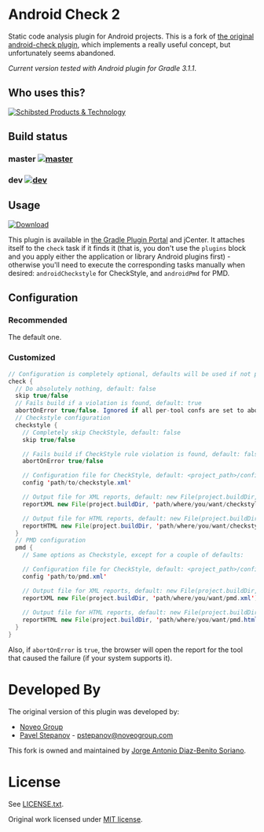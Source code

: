 Android Check 2
===============

Static code analysis plugin for Android projects.
This is a fork of [the original android-check plugin][1], which implements a really useful concept, but unfortunately seems abandoned.

*Current version tested with Android plugin for Gradle 3.1.1*.

Who uses this?
------------
[![Schibsted Products & Technology](https://i.imgur.com/YwLGGgJ.png)](http://www.schibsted.com/en/About-Schibsted/Schibsted-Products-and-Technology/)

Build status
------------

### master [![master](https://travis-ci.org/stoyicker/android-check-2.svg?branch=master)](https://travis-ci.org/stoyicker/android-check-2)
### dev [![dev](https://travis-ci.org/stoyicker/android-check-2.svg?branch=dev)](https://travis-ci.org/stoyicker/android-check-2)

Usage
-----

[ ![Download](https://api.bintray.com/packages/stoyicker-org/android-check-2/org.stoyicker.android-check/images/download.svg) ](https://bintray.com/stoyicker-org/android-check-2/org.stoyicker.android-check/_latestVersion)

This plugin is available in [the Gradle Plugin Portal](https://plugins.gradle.org/plugin/org.stoyicker.android-check) and jCenter. It attaches itself to the `check` task if it finds it (that is, you don't use the `plugins` block and you apply either the application or library Android plugins first) - otherwise you'll need to execute the corresponding tasks manually when desired: `androidCheckstyle` for CheckStyle, and `androidPmd` for PMD.

Configuration
-------------

### Recommended

The default one.

### Customized

```java
// Configuration is completely optional, defaults will be used if not present
check {
  // Do absolutely nothing, default: false
  skip true/false
  // Fails build if a violation is found, default: true
  abortOnError true/false. Ignored if all per-tool confs are set to abortOnError false (see below)
  // Checkstyle configuration
  checkstyle {
    // Completely skip CheckStyle, default: false
    skip true/false

    // Fails build if CheckStyle rule violation is found, default: false
    abortOnError true/false

    // Configuration file for CheckStyle, default: <project_path>/config/checkstyle.xml, if non-existent then <project_path>/<module_path>/config/checkstyle.xml, if non-existent then plugin/src/main/resources/checkstyle/conf-default.xml
    config 'path/to/checkstyle.xml'

    // Output file for XML reports, default: new File(project.buildDir, 'outputs/checkstyle/checkstyle.xml')
    reportXML new File(project.buildDir, 'path/where/you/want/checkstyle.xml')

    // Output file for HTML reports, default: new File(project.buildDir, 'outputs/checkstyle/checkstyle.html')
    reportHTML new File(project.buildDir, 'path/where/you/want/checkstyle.html')
  }
  // PMD configuration
  pmd {
    // Same options as Checkstyle, except for a couple of defaults:

    // Configuration file for CheckStyle, default: <project_path>/config/pmd.xml, if non-existent then <project_path>/<module_path>/config/pmd.xml, if non-existent then plugin/src/main/resources/pmd/conf-default.xml
    config 'path/to/pmd.xml'

    // Output file for XML reports, default: new File(project.buildDir, 'outputs/pmd/pmd.xml')
    reportXML new File(project.buildDir, 'path/where/you/want/pmd.xml')
    
    // Output file for HTML reports, default: new File(project.buildDir, 'outputs/pmd/pmd.html')
    reportHTML new File(project.buildDir, 'path/where/you/want/pmd.html')
  }
}
```

Also, if `abortOnError` is `true`, the browser will open the report for the tool that caused the failure (if your system supports it).

Developed By
============

The original version of this plugin was developed by:

  - [Noveo Group][2]
  - [Pavel Stepanov](https://github.com/stefan-nsk) - <pstepanov@noveogroup.com>

This fork is owned and maintained by [Jorge Antonio Diaz-Benito Soriano](https://www.linkedin.com/in/jorgediazbenitosoriano).

License
=======

See [LICENSE.txt](LICENSE.txt).

Original work licensed under [MIT license](https://github.com/noveogroup/android-check/blob/master/LICENSE.txt).

[1]: https://github.com/noveogroup/android-check
[2]: http://noveogroup.com/
